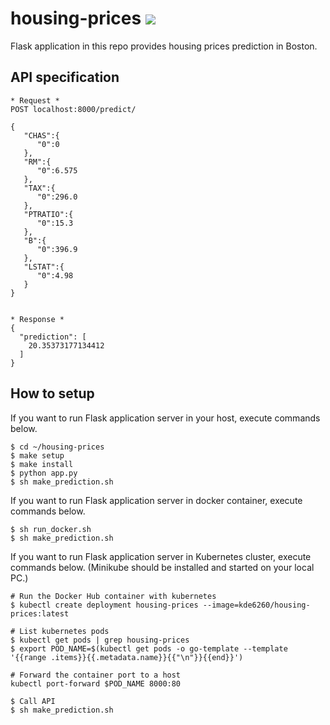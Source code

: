 # housing-prices ![](https://circleci.com/gh/dev-daeun/housing-prices.svg?style=svg)

Flask application in this repo provides housing prices prediction in Boston.

## API specification
```
* Request *
POST localhost:8000/predict/

{  
   "CHAS":{  
      "0":0
   },
   "RM":{  
      "0":6.575
   },
   "TAX":{  
      "0":296.0
   },
   "PTRATIO":{  
      "0":15.3
   },
   "B":{  
      "0":396.9
   },
   "LSTAT":{  
      "0":4.98
   }
}


* Response *
{
  "prediction": [
    20.35373177134412
  ]
}

```


## How to setup
If you want to run Flask application server in your host, execute commands below.
```
$ cd ~/housing-prices
$ make setup
$ make install
$ python app.py
$ sh make_prediction.sh
```
If you want to run Flask application server in docker container, execute commands below.
```
$ sh run_docker.sh
$ sh make_prediction.sh
```

If you want to run Flask application server in Kubernetes cluster, execute commands below.
(Minikube should be installed and started on your local PC.)
```
# Run the Docker Hub container with kubernetes
$ kubectl create deployment housing-prices --image=kde6260/housing-prices:latest
```
```
# List kubernetes pods
$ kubectl get pods | grep housing-prices
$ export POD_NAME=$(kubectl get pods -o go-template --template '{{range .items}}{{.metadata.name}}{{"\n"}}{{end}}')
```
```
# Forward the container port to a host
kubectl port-forward $POD_NAME 8000:80
```
```
$ Call API
$ sh make_prediction.sh
```
